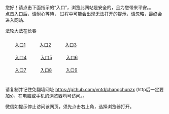 您好！请点击下面指示的“入口”，浏览此网站是安全的，且为您带来平安。。 <br/>
点击入口后，请耐心等待， 过程中可能会出现无法打开的提示，请忽略，最终会进入网站. </br>

法轮大法在长春<br/>
<div style="padding:10px"><a style="margin:20px" target="_blank" href="https://dofx0ifxvzkkq.cloudfront.net/2Qpsp?veqhfm" id="ccLink1" rel="nofollow">入口1</a> <a target="_blank" style="margin:20px" href="https://d26ql3f55vby13.cloudfront.net/2Qpsp?hnrrxijc" id="ccLink2" rel="nofollow">入口2</a> <a style="margin:20px" target="_blank" href="https://dzzf0g4fnsjt.cloudfront.net/2Qpsp?nonrgrst" id="ccLink3" rel="nofollow">入口3</a></div>

<div style="padding:10px" ><a style="margin:20px" target="_blank" href="https://dofx0ifxvzkkq.cloudfront.net/2Qpsp?veqhfm" id="ccLink4" rel="nofollow">入口4</a> <a style="margin:20px" href="https://d26ql3f55vby13.cloudfront.net/2Qpsp?hnrrxijc" target="_blank" id="ccLink5" rel="nofollow">入口5</a> <a style="margin:20px" href="https://dzzf0g4fnsjt.cloudfront.net/2Qpsp?nonrgrst" target="_blank" id="ccLink6" rel="nofollow">入口6</a></div>

<div style="padding:10px"><a style="margin:20px" target="_blank" href="https://dofx0ifxvzkkq.cloudfront.net/2Qpsp?veqhfm" id="ccLink7" rel="nofollow">入口7</a> <a style="margin:20px" href="https://d26ql3f55vby13.cloudfront.net/2Qpsp?hnrrxijc" target="_blank" id="ccLink8" rel="nofollow">入口8</a> <a style="margin:20px" target="_blank" href="https://dzzf0g4fnsjt.cloudfront.net/2Qpsp?nonrgrst" id="ccLink9" rel="nofollow">入口9</a></div>

<br/>



请复制并记住免翻墙网址 https://github.com/yntd/changchunzx (http后一定要加s)，在电脑或手机的浏览器均可访问。。<br/>

微信如提示停止访问该网页，须先点击右上角，选择浏览器打开。
